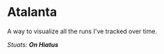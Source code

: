 Atalanta
========

A way to visualize all the runs I've tracked over time.

_Stuats: **On Hiatus**_
